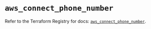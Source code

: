 # `aws_connect_phone_number`

Refer to the Terraform Registry for docs: [`aws_connect_phone_number`](https://registry.terraform.io/providers/hashicorp/aws/6.5.0/docs/resources/connect_phone_number).
